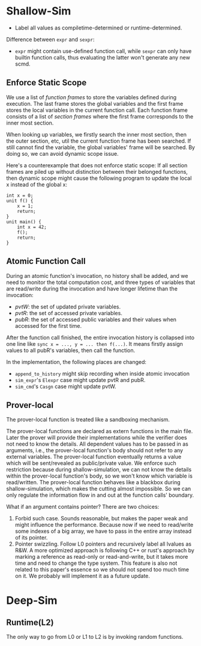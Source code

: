 # Shallow-Sim
* Label all values as compiletime-determined or runtime-determined.

Difference between `expr` and `sexpr`:
* `expr` might contain use-defined function call, while `sexpr` can only have builtin function calls, thus evaluating the latter won't generate any new scmd.

## Enforce Static Scope
We use a list of *function frames* to store the variables defined during execution. The last frame stores the global variables and the first frame stores the local variables in the current function call. Each function frame consists of a list of *section frames* where the first frame corresponds to the inner most section.

When looking up variables, we firstly search the inner most section, then the outer section, etc, util the current function frame has been searched. If still cannot find the variable, the global variables' frame will be searched. By doing so, we can avoid dynamic scope issue.

Here's a counterexample that does not enforce static scope:
If all section frames are piled up without distinction between their belonged functions, then dynamic scope might cause the following program to update the local x instead of the global x:
```
int x = 0;
unit f() {
    x = 1;
    return;
}
unit main() {
    int x = 42;
    f();
    return;
}
```

## Atomic Function Call
During an atomic function's invocation, no history shall be added, and we need to monitor the total computation cost,
and three types of variables that are read/write during the invocation and have longer lifetime than the invocation:
* *pvtW*: the set of updated private variables.
* *pvtR*: the set of accessed private variables.
* *pubR*: the set of accessed public variables and their values when accessed for the first time.

After the function call finished, the entire invocation history is collapsed into one line like `sync x = ..., y = ... then f(...)`. It means firstly assign values to all pubR's variables, then call the function.

In the implementation, the following places are changed:
* `append_to_history` might skip recording when inside atomic invocation
* `sim_expr`'s `Elexpr` case might update pvtR and pubR.
* `sim_cmd`'s `Casgn` case might update pvtW.


## Prover-local
The prover-local function is treated like a sandboxing mechanism.

The prover-local functions are declared as extern functions in the main file. Later the prover will provide their implementations while the verifier does not need to know the details. All dependent values has to be passed in as arguments, i.e., the prover-local function's body should not refer to any external variables. The prover-local function eventually returns a value which will be sent/revealed as public/private value.
We enforce such restriction because during shallow-simulation, we can not know the details within the prover-local function's body, so we won't know which variable is read/written. The prover-local function behaves like a blackbox during shallow-simulation, which makes the cutting almost impossible. So we can only regulate the information flow in and out at the function calls' boundary.

What if an argument contains pointer? There are two choices:
1. Forbid such case. Sounds reasonable, but makes the paper weak and might influence the performance. Because now if we need to read/write some indexes of a big array, we have to pass in the entire array instead of its pointer.
2. Pointer swizzling. Follow L0 pointers and recursively label all lvalues as R&W. A more optimized approach is following C++ or rust's approach by marking a reference as read-only or read-and-write, but it takes more time and need to change the type system. This feature is also not related to this paper's essence so we should not spend too much time on it. We probably will implement it as a future update.



# Deep-Sim

## Runtime(L2)
The only way to go from L0 or L1 to L2 is by invoking random functions.